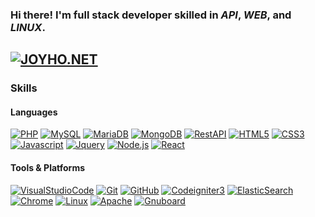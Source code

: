 ### Hi there! I'm **full stack developer** skilled in *API*, *WEB*, and *LINUX*.
<a href="http://joyho.net" target="_blank">![JOYHO.NET](https://img.shields.io/badge/WWW-JOYHO.NET-darkred?logo=php&logoColor=white&style=for-the-badge)</a>
---
### Skills
#### Languages
<a href="#">![PHP](https://img.shields.io/badge/-PHP-777BB4?logo=php&logoColor=white&style=flat-square)</a>
<a href="#">![MySQL](https://img.shields.io/badge/-MySQL-4479A1?logo=MySQL&logoColor=white&style=flat-square)</a>
<a href="#">![MariaDB](https://img.shields.io/badge/-MariaDB-003545?logo=MariaDB&logoColor=white&style=flat-square)</a>
<a href="#">![MongoDB](https://img.shields.io/badge/-MongoDB-47A248?logo=MongoDB&logoColor=white&style=flat-square)</a>
<a href="#">![RestAPI](https://img.shields.io/badge/-Rest_API-009688?logo=FastAPI&logoColor=white&style=flat-square)</a>
<a href="#">![HTML5](https://img.shields.io/badge/-HTML5-E34F26?logo=HTML5&logoColor=white&style=flat-square)</a>
<a href="#">![CSS3](https://img.shields.io/badge/-CSS-1572B6?logo=CSS3&logoColor=white&style=flat-square)</a>
<a href="#">![Javascript](https://img.shields.io/badge/-Javascript-F7DF1E?logo=Javascript&logoColor=black&style=flat-square)</a>
<a href="#">![Jquery](https://img.shields.io/badge/-Jquery-0769AD?logo=Jquery&logoColor=white&style=flat-square)</a>
<a href="#">![Node.js](https://img.shields.io/badge/-Node.js-339933?logo=node.js&logoColor=white&style=flat-square)</a>
<a href="#">![React](https://img.shields.io/badge/-React-61DAFB?logo=React&logoColor=black&style=flat-square)</a>

#### Tools & Platforms
<a href="#">![VisualStudioCode](https://img.shields.io/badge/-Visual_Studio_Code-007ACC?logo=VisualStudioCode&logoColor=white&style=flat-square)</a>
<a href="#">![Git](https://img.shields.io/badge/-Git-F05032?logo=Git&logoColor=white&style=flat-square)</a>
<a href="#">![GitHub](https://img.shields.io/badge/-GitHub-333333?logo=GitHub&logoColor=white&style=flat-square)</a>
<a href="#">![Codeigniter3](https://img.shields.io/badge/-Codeigniter3-EF4223?logo=Codeigniter&logoColor=white&style=flat-square)</a>
<a href="#">![ElasticSearch](https://img.shields.io/badge/-ElasticSearch-005571?logo=ElasticSearch&logoColor=white&style=flat-square)</a>
<a href="#">![Chrome](https://img.shields.io/badge/-Chrome-4285F4?logo=GoogleChrome&logoColor=white&style=flat-square)</a>
<a href="#">![Linux](https://img.shields.io/badge/-Linux-FCC624?logo=Linux&logoColor=black&style=flat-square)</a>
<a href="#">![Apache](https://img.shields.io/badge/-Apache-D22128?logo=Apache&logoColor=white&style=flat-square)</a>
<a href="#">![Gnuboard](https://img.shields.io/badge/Board-Gnuboard-red?logo=Gnuboard&logoColor=white&style=flat-square)</a>
